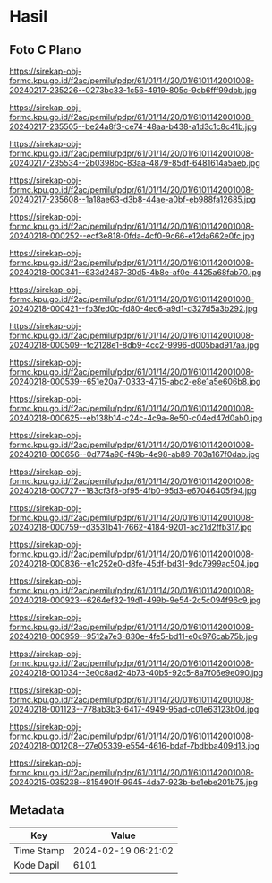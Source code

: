 # Hasil

## Foto C Plano

https://sirekap-obj-formc.kpu.go.id/f2ac/pemilu/pdpr/61/01/14/20/01/6101142001008-20240217-235226--0273bc33-1c56-4919-805c-9cb6fff99dbb.jpg

https://sirekap-obj-formc.kpu.go.id/f2ac/pemilu/pdpr/61/01/14/20/01/6101142001008-20240217-235505--be24a8f3-ce74-48aa-b438-a1d3c1c8c41b.jpg

https://sirekap-obj-formc.kpu.go.id/f2ac/pemilu/pdpr/61/01/14/20/01/6101142001008-20240217-235534--2b0398bc-83aa-4879-85df-6481614a5aeb.jpg

https://sirekap-obj-formc.kpu.go.id/f2ac/pemilu/pdpr/61/01/14/20/01/6101142001008-20240217-235608--1a18ae63-d3b8-44ae-a0bf-eb988fa12685.jpg

https://sirekap-obj-formc.kpu.go.id/f2ac/pemilu/pdpr/61/01/14/20/01/6101142001008-20240218-000252--ecf3e818-0fda-4cf0-9c66-e12da662e0fc.jpg

https://sirekap-obj-formc.kpu.go.id/f2ac/pemilu/pdpr/61/01/14/20/01/6101142001008-20240218-000341--633d2467-30d5-4b8e-af0e-4425a68fab70.jpg

https://sirekap-obj-formc.kpu.go.id/f2ac/pemilu/pdpr/61/01/14/20/01/6101142001008-20240218-000421--fb3fed0c-fd80-4ed6-a9d1-d327d5a3b292.jpg

https://sirekap-obj-formc.kpu.go.id/f2ac/pemilu/pdpr/61/01/14/20/01/6101142001008-20240218-000509--fc2128e1-8db9-4cc2-9996-d005bad917aa.jpg

https://sirekap-obj-formc.kpu.go.id/f2ac/pemilu/pdpr/61/01/14/20/01/6101142001008-20240218-000539--651e20a7-0333-4715-abd2-e8e1a5e606b8.jpg

https://sirekap-obj-formc.kpu.go.id/f2ac/pemilu/pdpr/61/01/14/20/01/6101142001008-20240218-000625--eb138b14-c24c-4c9a-8e50-c04ed47d0ab0.jpg

https://sirekap-obj-formc.kpu.go.id/f2ac/pemilu/pdpr/61/01/14/20/01/6101142001008-20240218-000656--0d774a96-f49b-4e98-ab89-703a167f0dab.jpg

https://sirekap-obj-formc.kpu.go.id/f2ac/pemilu/pdpr/61/01/14/20/01/6101142001008-20240218-000727--183cf3f8-bf95-4fb0-95d3-e67046405f94.jpg

https://sirekap-obj-formc.kpu.go.id/f2ac/pemilu/pdpr/61/01/14/20/01/6101142001008-20240218-000759--d3531b41-7662-4184-9201-ac21d2ffb317.jpg

https://sirekap-obj-formc.kpu.go.id/f2ac/pemilu/pdpr/61/01/14/20/01/6101142001008-20240218-000836--e1c252e0-d8fe-45df-bd31-9dc7999ac504.jpg

https://sirekap-obj-formc.kpu.go.id/f2ac/pemilu/pdpr/61/01/14/20/01/6101142001008-20240218-000923--6264ef32-19d1-499b-9e54-2c5c094f96c9.jpg

https://sirekap-obj-formc.kpu.go.id/f2ac/pemilu/pdpr/61/01/14/20/01/6101142001008-20240218-000959--9512a7e3-830e-4fe5-bd11-e0c976cab75b.jpg

https://sirekap-obj-formc.kpu.go.id/f2ac/pemilu/pdpr/61/01/14/20/01/6101142001008-20240218-001034--3e0c8ad2-4b73-40b5-92c5-8a7f06e9e090.jpg

https://sirekap-obj-formc.kpu.go.id/f2ac/pemilu/pdpr/61/01/14/20/01/6101142001008-20240218-001123--778ab3b3-6417-4949-95ad-c01e63123b0d.jpg

https://sirekap-obj-formc.kpu.go.id/f2ac/pemilu/pdpr/61/01/14/20/01/6101142001008-20240218-001208--27e05339-e554-4616-bdaf-7bdbba409d13.jpg

https://sirekap-obj-formc.kpu.go.id/f2ac/pemilu/pdpr/61/01/14/20/01/6101142001008-20240215-035238--8154901f-9945-4da7-923b-be1ebe201b75.jpg


## Metadata

| Key        | Value               |
| ---------- | ------------------- |
| Time Stamp | 2024-02-19 06:21:02 |
| Kode Dapil | 6101                |



